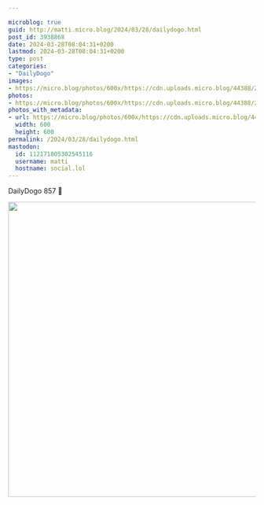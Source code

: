 ```yaml
---

microblog: true
guid: http://matti.micro.blog/2024/03/28/dailydogo.html
post_id: 3938868
date: 2024-03-28T08:04:31+0200
lastmod: 2024-03-28T08:04:31+0200
type: post
categories:
- "DailyDogo"
images:
- https://micro.blog/photos/600x/https://cdn.uploads.micro.blog/44388/2024/c1db7254bf9440139b02320bef74c9d9.jpg
photos:
- https://micro.blog/photos/600x/https://cdn.uploads.micro.blog/44388/2024/c1db7254bf9440139b02320bef74c9d9.jpg
photos_with_metadata:
- url: https://micro.blog/photos/600x/https://cdn.uploads.micro.blog/44388/2024/c1db7254bf9440139b02320bef74c9d9.jpg
  width: 600
  height: 600
permalink: /2024/03/28/dailydogo.html
mastodon:
  id: 112171805302545116
  username: matti
  hostname: social.lol
---
```

DailyDogo 857 🐶

<img src="/media/uploads/2024/c1db7254bf9440139b02320bef74c9d9.jpg" width="600" height="600" alt="" />
